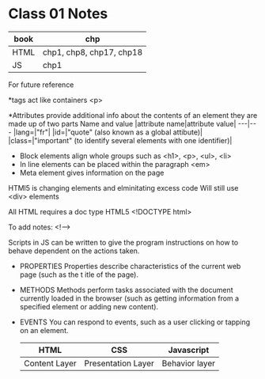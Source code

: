 # Class 01 Notes

|book| chp|
---|---
|HTML| chp1, chp8, chp17, chp18|
|JS| chp1|

For future reference

*tags act like containers 
 \<p>

 *Attributes provide additional info about the contents of an element
 they are made up of two parts Name and value
 |attribute name|attribute value|
 ---|---
 |lang=|"fr"|
 |id=|"quote" \(also known as a global attibute)|
 |class=|"important" \(to identify several elements with one identifier)|
 
 * Block elements align whole groups such as \<h1>, \<p>, \<ul>, \<li>
 * In line elements can be placed within the paragraph \<em>
 * Meta element gives information on the page 



 HTMl5 is changing elements and elminitating excess code
  Will still use \<div> elements

All HTML requires a doc type
HTML5 \<!DOCTYPE html>

To add notes:
\<!-->

Scripts in JS can be written to give the program instructions on how to behave dependent on the actions taken.
* PROPERTIES
  Properties describe characteristics of the current
  web page (such as the t itle of the page).
* METHODS
  Methods perform tasks associated with the
  document currently loaded in the browser (such
  as getting information from a specified element or
  adding new content).
* EVENTS
  You can respond to events, such as a user clicking or
  tapping on an element.

  |HTML|CSS|Javascript|
  ---|---|---
  |Content Layer|Presentation Layer| Behavior layer|